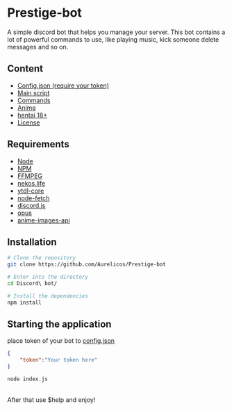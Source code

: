 # Prestige-bot

A simple discord bot that helps you manage your server. This bot contains a lot of powerful commands to use, like playing music, kick someone delete messages and so on.

## Content

* [Config.json (require your token)](https://github.com/Aurelicos/Prestige-bot/blob/main/config.json)
* [Main script](https://github.com/Aurelicos/Prestige-bot/blob/main/index.js)
* [Commands](https://github.com/Aurelicos/Prestige-bot/tree/main/commands)
* [Anime](https://github.com/Aurelicos/Prestige-bot/tree/main/commands/anime)
* [hentai 18+](https://github.com/Aurelicos/Prestige-bot/tree/main/commands/anime/hentai)
* [License](https://github.com/Aurelicos/Prestige-bot/blob/main/LICENSE)

## Requirements

- [Node](https://nodejs.org/en/)
- [NPM](https://www.npmjs.com/)
- [FFMPEG](https://www.ffmpeg.org/)
- [nekos.life](https://nekos.life/)
- [ytdl-core](https://github.com/fent/node-ytdl-core)
- [node-fetch](https://www.npmjs.com/package/node-fetch)
- [discord.js](https://discord.js.org/#/)
- [opus](https://www.npmjs.com/package/@discordjs/opus)
- [anime-images-api](https://www.npmjs.com/package/anime-images-api)

## Installation

```bash
# Clone the repository
git clone https://github.com/Aurelicos/Prestige-bot

# Enter into the directory
cd Discord\ bot/

# Install the dependencies
npm install
```

## Starting the application
place token of your bot to [config.json](https://github.com/Aurelicos/Prestige-bot/blob/main/config.json)
```json
{
    "token":"Your token here"
}
```
```bash
node index.js
```
<br>
After that use $help and enjoy!
